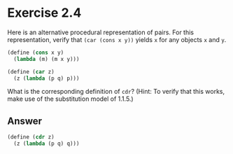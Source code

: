 # Exercise 2.4

Here is an alternative procedural representation of pairs. For this
representation, verify that `(car (cons x y))` yields `x` for any objects `x`
and `y`.

```scheme
(define (cons x y)
  (lambda (m) (m x y)))

(define (car z)
  (z (lambda (p q) p)))
```

What is the corresponding definition of `cdr`? (Hint: To verify that this works,
make use of the substitution model of 1.1.5.)

## Answer

```scheme
(define (cdr z)
  (z (lambda (p q) q)))
```
